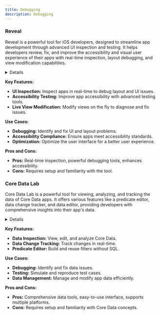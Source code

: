 ```yaml
---
title: Debugging
description: Debugging
---
```


### Reveal

Reveal is a powerful tool for iOS developers, designed to streamline app development through advanced UI inspection and testing. It helps developers review, fix, and improve the accessibility and visual user experience of their apps with real-time inspection, layout debugging, and view modification capabilities.

<details>

**URL:** [Reveal](https://revealapp.com/)

**Authors:** `Itty Bitty Apps`

**Integration:**
- **Platforms Supported:** iOS
- **API Documentation:** Not specified

**Community and Support:**
- **Support Channels:** Email Support, Help Center
- **Community:** Active user community and forums

</details>

**Key Features:**
- **UI Inspection:** Inspect apps in real-time to debug layout and UI issues.
- **Accessibility Testing:** Improve app accessibility with advanced testing tools.
- **Live View Modification:** Modify views on the fly to diagnose and fix issues.

**Use Cases:**
- **Debugging:** Identify and fix UI and layout problems.
- **Accessibility Compliance:** Ensure apps meet accessibility standards.
- **Optimization:** Optimize the user interface for a better user experience.

**Pros and Cons:**
- **Pros:** Real-time inspection, powerful debugging tools, enhances accessibility.
- **Cons:** Requires setup and familiarity with the tool.

<LinkCard title="Visit Reveal" href="https://revealapp.com/" />

### Core Data Lab

Core Data Lab is a powerful tool for viewing, analyzing, and tracking the data of Core Data apps. It offers various features like a predicate editor, data change tracker, and data editor, providing developers with comprehensive insights into their app's data.

<details>

**URL:** [Core Data Lab](https://betamagic.nl/products/coredatalab.html)

**Authors:** `Betamagic Team`

**Integration:**
- **Platforms Supported:** macOS, iOS (via simulators)
- **API Documentation:** Not specified

**Community and Support:**
- **Support Channels:** Email Support, Help Center
- **Community:** Not specified

</details>

**Key Features:**
- **Data Inspection:** View, edit, and analyze Core Data.
- **Data Change Tracking:** Track changes in real-time.
- **Predicate Editor:** Build and reuse filters without SQL.

**Use Cases:**
- **Debugging:** Identify and fix data issues.
- **Testing:** Simulate and reproduce test cases.
- **Data Management:** Manage and modify app data efficiently.

**Pros and Cons:**
- **Pros:** Comprehensive data tools, easy-to-use interface, supports multiple platforms.
- **Cons:** Requires setup and familiarity with Core Data concepts.

<LinkCard title="Visit Core Data Lab" href="https://betamagic.nl/products/coredatalab.html" />